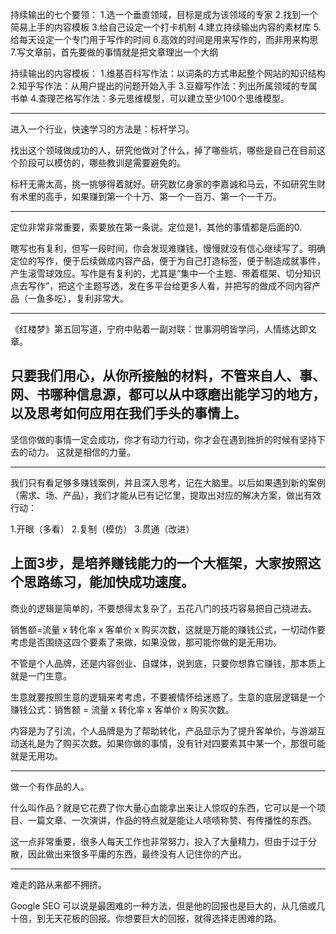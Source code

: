 
持续输出的七个要领：
1.选一个垂直领域，目标是成为该领域的专家
2.找到一个简易上手的内容模板
3.给自己设定一个打卡机制
4.建立持续输出内容的素材库
5.给每天设定一个专门用于写作的时间
6.高效的时间是用来写作的，而非用来构思
7.写文章前，首先要做的事情就是把文章理出一个大纲

持续输出的内容模板：
1.维基百科写作法：以词条的方式串起整个网站的知识结构
2.知乎写作法：从用户提出的问题开始入手
3.豆瓣写作法：列出所属领域的专属书单
4.查理芒格写作法：多元思维模型，可以建立至少100个思维模型。


---
进入一个行业，快速学习的方法是：标杆学习。

找出这个领域做成功的人，研究他做对了什么，掉了哪些坑，哪些是自己在目前这个阶段可以模仿的，哪些教训是需要避免的。

标杆无需太高，挑一挑够得着就好。研究数亿身家的李嘉诚和马云，不如研究生财有术里的高手，如果赚到第一个十万、第一个一百万、第一个一千万。

---
定位非常非常重要，索要放在第一条说。定位是1，其他的事情都是后面的0.

瞎写也有复利，但写一段时间，你会发现难赚钱，慢慢就没有信心继续写了。明确定位的写作，便于后续做成内容产品，便于为自己打造标签，便于制造成就事件，产生滚雪球效应。写作是有复利的，尤其是“集中一个主题、带着框架、切分知识点去写作”，把这个主题写透，发在多平台给更多人看，并把写的做成不同内容产品（一鱼多吃），复利非常大。

---
《红楼梦》第五回写道，宁府中贴着一副对联：世事洞明皆学问，人情练达即文章。

只要我们用心，从你所接触的材料，不管来自人、事、网、书哪种信息源，都可以从中琢磨出能学习的地方，以及思考如何应用在我们手头的事情上。
---
坚信你做的事情一定会成功，你才有动力行动，你才会在遇到挫折的时候有坚持下去的动力。
这就是相信的力量。

---
我们只有看足够多赚钱案例，并且深入思考，记在大脑里。以后如果遇到新的案例（需求、场、产品），我们才能从已有记忆里，提取出对应的解决方案，做出有效行动：

1.开眼（多看）
2.复制（模仿）
3.贯通（改进）

上面3步，是培养赚钱能力的一个大框架，大家按照这个思路练习，能加快成功速度。
---
商业的逻辑是简单的，不要想得太复杂了，五花八门的技巧容易把自己绕进去。

销售额=流量 x 转化率 x 客单价 x 购买次数，这就是万能的赚钱公式，一切动作要考虑是否围绕这四个要素了来做，如果没做，那可能你做的是无用功。

不管是个人品牌，还是内容创业、自媒体，说到底，只要你想靠它赚钱，那本质上就是一门生意。

生意就要按照生意的逻辑来考考虑，不要被情怀给迷惑了。生意的底层逻辑是一个赚钱公式：销售额 = 流量 x 转化率 x 客单价 x 购买次数。

内容是为了引流，个人品牌是为了帮助转化，产品显示为了提升客单价，与游湖互动送礼是为了购买次数。如果你做的事情，没有针对四要素其中某一个，那很可能就是无用功。

---
做一个有作品的人。

什么叫作品？就是它花费了你大量心血能拿出来让人惊叹的东西，它可以是一个项目、一篇文章、一次演讲，作品的特点就是能让人啧啧称赞、有传播性的东西。

这一点非常重要，很多人每天工作也非常努力，投入了大量精力，但由于过于分散，因此做出来很多平庸的东西，最终没有人记住你的产出。

---
难走的路从来都不拥挤。

Google SEO 可以说是最困难的一种方法，但是他的回报也是巨大的，从几倍或几十倍，到无天花板的回报。你想要巨大的回报，就得选择走困难的路。

